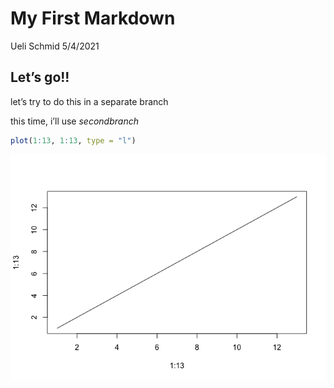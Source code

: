 My First Markdown
================
Ueli Schmid
5/4/2021

## Let’s go\!\!

let’s try to do this in a separate branch

this time, i’ll use *secondbranch*

``` r
plot(1:13, 1:13, type = "l")
```

![](myfirstmarkdown_files/figure-gfm/unnamed-chunk-1-1.png)<!-- -->
